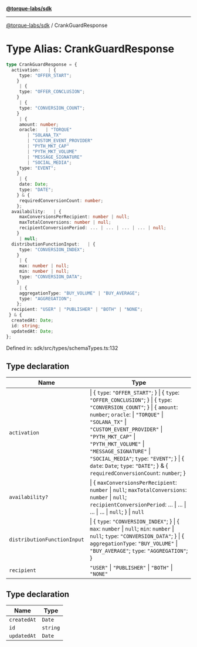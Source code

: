 [**@torque-labs/sdk**](../README.md)

***

[@torque-labs/sdk](../README.md) / CrankGuardResponse

# Type Alias: CrankGuardResponse

```ts
type CrankGuardResponse = {
  activation:   | {
     type: "OFFER_START";
    }
     | {
     type: "OFFER_CONCLUSION";
    }
     | {
     type: "CONVERSION_COUNT";
    }
     | {
     amount: number;
     oracle:   | "TORQUE"
        | "SOLANA_TX"
        | "CUSTOM_EVENT_PROVIDER"
        | "PYTH_MKT_CAP"
        | "PYTH_MKT_VOLUME"
        | "MESSAGE_SIGNATURE"
        | "SOCIAL_MEDIA";
     type: "EVENT";
    }
     | {
     date: Date;
     type: "DATE";
    } & {
     requiredConversionCount: number;
    };
  availability:   | {
     maxConversionsPerRecipient: number | null;
     maxTotalConversions: number | null;
     recipientConversionPeriod: ... | ... | ... | ... | null;
    }
     | null;
  distributionFunctionInput:   | {
     type: "CONVERSION_INDEX";
    }
     | {
     max: number | null;
     min: number | null;
     type: "CONVERSION_DATA";
    }
     | {
     aggregationType: "BUY_VOLUME" | "BUY_AVERAGE";
     type: "AGGREGATION";
    };
  recipient: "USER" | "PUBLISHER" | "BOTH" | "NONE";
 } & {
  createdAt: Date;
  id: string;
  updatedAt: Date;
};
```

Defined in: sdk/src/types/schemaTypes.ts:132

## Type declaration

| Name | Type |
| ------ | ------ |
| `activation` | \| \{ `type`: `"OFFER_START"`; \} \| \{ `type`: `"OFFER_CONCLUSION"`; \} \| \{ `type`: `"CONVERSION_COUNT"`; \} \| \{ `amount`: `number`; `oracle`: \| `"TORQUE"` \| `"SOLANA_TX"` \| `"CUSTOM_EVENT_PROVIDER"` \| `"PYTH_MKT_CAP"` \| `"PYTH_MKT_VOLUME"` \| `"MESSAGE_SIGNATURE"` \| `"SOCIAL_MEDIA"`; `type`: `"EVENT"`; \} \| \{ `date`: `Date`; `type`: `"DATE"`; \} & \{ `requiredConversionCount`: `number`; \} |
| `availability?` | \| \{ `maxConversionsPerRecipient`: `number` \| `null`; `maxTotalConversions`: `number` \| `null`; `recipientConversionPeriod`: ... \| ... \| ... \| ... \| `null`; \} \| `null` |
| `distributionFunctionInput` | \| \{ `type`: `"CONVERSION_INDEX"`; \} \| \{ `max`: `number` \| `null`; `min`: `number` \| `null`; `type`: `"CONVERSION_DATA"`; \} \| \{ `aggregationType`: `"BUY_VOLUME"` \| `"BUY_AVERAGE"`; `type`: `"AGGREGATION"`; \} |
| `recipient` | `"USER"` \| `"PUBLISHER"` \| `"BOTH"` \| `"NONE"` |

## Type declaration

| Name | Type |
| ------ | ------ |
| `createdAt` | `Date` |
| `id` | `string` |
| `updatedAt` | `Date` |

